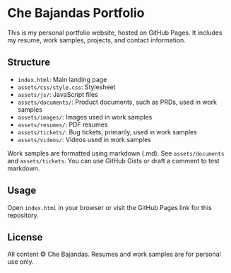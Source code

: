 # Che Bajandas Portfolio

This is my personal portfolio website, hosted on GitHub Pages. It includes my resume, work samples, projects, and contact information.

## Structure
- `index.html`: Main landing page
- `assets/css/style.css`: Stylesheet
- `assets/js/`: JavaScript files
- `assets/documents/`: Product documents, such as PRDs, used in work samples
- `assets/images/`: Images used in work samples
- `assets/resumes/`: PDF resumes
- `assets/tickets/`: Bug tickets, primarily, used in work samples
- `assets/videos/`: Videos used in work samples

Work samples are formatted using markdown (.md). See `assets/documents` and `assets/tickets`. You can use GitHub Gists or draft a comment to test markdown.

## Usage
Open `index.html` in your browser or visit the GitHub Pages link for this repository.

## License
All content © Che Bajandas. Resumes and work samples are for personal use only.
